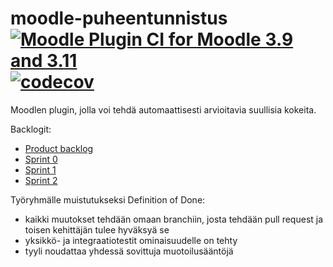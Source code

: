 # moodle-puheentunnistus [![Moodle Plugin CI for Moodle 3.9 and 3.11](https://github.com/aalto-speech/moodle-puheentunnistus/actions/workflows/ci_moodle.yml/badge.svg)](https://github.com/aalto-speech/moodle-puheentunnistus/actions/workflows/ci_moodle.yml)[![codecov](https://codecov.io/gh/aalto-speech/moodle-puheentunnistus/branch/main/graph/badge.svg?token=TC3ZZJNEQO)](https://codecov.io/gh/aalto-speech/moodle-puheentunnistus)
Moodlen plugin, jolla voi tehdä automaattisesti arvioitavia suullisia kokeita.

Backlogit:
* [Product backlog](https://docs.google.com/spreadsheets/d/e/2PACX-1vSyJX3XVfLA_2HlEqoWGl3um9CbgwaTjh3X5zPfteLKH2FeCdxVfsRZ9UbdAnb6JOfwZeRlMQrpNUDv/pubhtml?gid=1&single=true)
* [Sprint 0](https://docs.google.com/spreadsheets/d/e/2PACX-1vSyJX3XVfLA_2HlEqoWGl3um9CbgwaTjh3X5zPfteLKH2FeCdxVfsRZ9UbdAnb6JOfwZeRlMQrpNUDv/pubhtml?gid=7&single=true)
* [Sprint 1](https://docs.google.com/spreadsheets/d/e/2PACX-1vSyJX3XVfLA_2HlEqoWGl3um9CbgwaTjh3X5zPfteLKH2FeCdxVfsRZ9UbdAnb6JOfwZeRlMQrpNUDv/pubhtml?gid=1860041918&single=true)
* [Sprint 2](https://docs.google.com/spreadsheets/d/e/2PACX-1vSyJX3XVfLA_2HlEqoWGl3um9CbgwaTjh3X5zPfteLKH2FeCdxVfsRZ9UbdAnb6JOfwZeRlMQrpNUDv/pubhtml?gid=1432829582&single=true)


Työryhmälle muistutukseksi Definition of Done:
* kaikki muutokset tehdään omaan branchiin, josta tehdään pull request ja toisen kehittäjän tulee hyväksyä se
* yksikkö- ja integraatiotestit ominaisuudelle on tehty
* tyyli noudattaa yhdessä sovittuja muotoilusääntöjä
